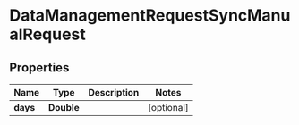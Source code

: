 

# DataManagementRequestSyncManualRequest


## Properties

| Name | Type | Description | Notes |
|------------ | ------------- | ------------- | -------------|
|**days** | **Double** |  |  [optional] |



